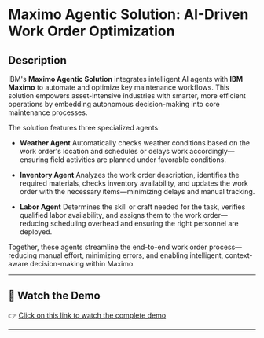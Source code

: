 # Maximo Agentic Solution: AI-Driven Work Order Optimization

## Description

IBM's **Maximo Agentic Solution** integrates intelligent AI agents with **IBM Maximo** to automate and optimize key maintenance workflows. This solution empowers asset-intensive industries with smarter, more efficient operations by embedding autonomous decision-making into core maintenance processes.

The solution features three specialized agents:

* **Weather Agent**
  Automatically checks weather conditions based on the work order's location and schedules or delays work accordingly—ensuring field activities are planned under favorable conditions.

* **Inventory Agent**
  Analyzes the work order description, identifies the required materials, checks inventory availability, and updates the work order with the necessary items—minimizing delays and manual tracking.

* **Labor Agent**
  Determines the skill or craft needed for the task, verifies qualified labor availability, and assigns them to the work order—reducing scheduling overhead and ensuring the right personnel are deployed.

Together, these agents streamline the end-to-end work order process—reducing manual effort, minimizing errors, and enabling intelligent, context-aware decision-making within Maximo.

---

## 🎥 Watch the Demo

👉 [Click on this link to watch the complete demo](https://ibm.box.com/s/w4iwi252m9nlp3xj1b4b8bg942rq3poa)

---